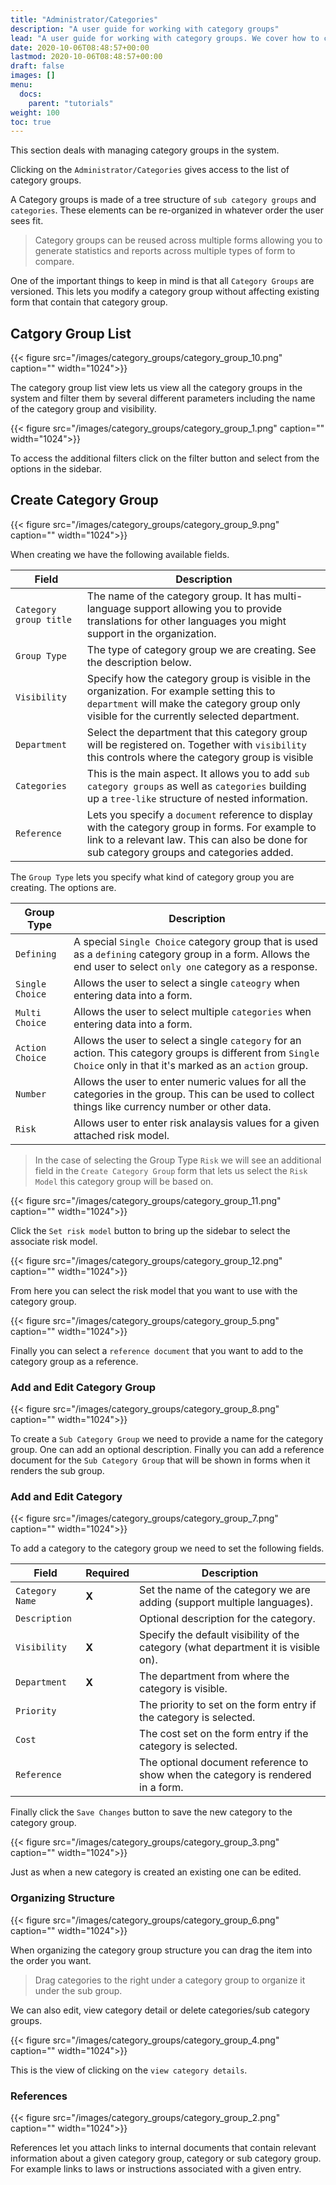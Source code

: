 ```yaml
---
title: "Administrator/Categories"
description: "A user guide for working with category groups"
lead: "A user guide for working with category groups. We cover how to create and modify category groups."
date: 2020-10-06T08:48:57+00:00
lastmod: 2020-10-06T08:48:57+00:00
draft: false
images: []
menu:
  docs:
    parent: "tutorials"
weight: 100
toc: true
---
```

This section deals with managing category groups in the system.

Clicking on the `Administrator/Categories` gives access to the list of category groups.

A Category groups is made of a tree structure of `sub category groups` and `categories`. These elements can be re-organized in whatever order the user sees fit.

> Category groups can be reused across multiple forms allowing you to generate statistics and reports across multiple types of form to compare.

One of the important things to keep in mind is that all `Category Groups` are versioned. This lets you modify a category group without affecting existing form that contain that category group.

## Catgory Group List

{{< figure src="/images/category_groups/category_group_10.png" caption="" width="1024">}}

The category group list view lets us view all the category groups in the system and filter them by several different parameters including the name of the category group and visibility.

{{< figure src="/images/category_groups/category_group_1.png" caption="" width="1024">}}

To access the additional filters click on the filter button and select from the options in the sidebar.

## Create Category Group

{{< figure src="/images/category_groups/category_group_9.png" caption="" width="1024">}}

When creating we have the following available fields.

| Field | Description |
| --- | --- | 
| `Category group title` | The name of the category group. It has multi-language support allowing you to provide translations for other languages you might support in the organization. |
| `Group Type` | The type of category group we are creating. See the description below. |
| `Visibility` | Specify how the category group is visible in the organization. For example setting this to `department` will make the category group only visible for the currently selected department.|
| `Department` | Select the department that this category group will be registered on. Together with `visibility` this controls where the category group is visible |
| `Categories` | This is the main aspect. It allows you to add `sub category groups` as well as `categories` building up a `tree-like` structure of nested information.
| `Reference` | Lets you specify a `document` reference to display with the category group in forms. For example to link to a relevant law. This can also be done for sub category groups and categories added. |

The `Group Type` lets you specify what kind of category group you are creating. The options are.

| Group Type | Description |
| --- | --- |
| `Defining` | A special `Single Choice` category group that is used as a `defining` category group in a form. Allows the end user to select `only one` category as a response. |
| `Single Choice` | Allows the user to select a single `cateogry` when entering data into a form. |
| `Multi Choice` | Allows the user to select multiple `categories` when entering data into a form. |
| `Action Choice` | Allows the user to select a single `category` for an action. This category groups is different from `Single Choice` only in that it's marked as an `action` group. |
| `Number` | Allows the user to enter numeric values for all the categories in the group. This can be used to collect things like currency number or other data. |
| `Risk` | Allows user to enter risk analaysis values for a given attached risk model. |

> In the case of selecting the Group Type `Risk` we will see an additional field in the `Create Category Group` form that lets us select the `Risk Model` this category group will be based on.

{{< figure src="/images/category_groups/category_group_11.png" caption="" width="1024">}}

Click the `Set risk model` button to bring up the sidebar to select the associate risk model.

{{< figure src="/images/category_groups/category_group_12.png" caption="" width="1024">}}

From here you can select the risk model that you want to use with the category group.

{{< figure src="/images/category_groups/category_group_5.png" caption="" width="1024">}}

Finally you can select a `reference document` that you want to add to the category group as a reference.

### Add and Edit Category Group

{{< figure src="/images/category_groups/category_group_8.png" caption="" width="1024">}}

To create a `Sub Category Group` we need to provide a name for the category group. One can add an optional description. 
Finally you can add a reference document for the `Sub Category Group` that will be shown in forms when it renders the sub group.

### Add and Edit Category

{{< figure src="/images/category_groups/category_group_7.png" caption="" width="1024">}}

To add a category to the category group we need to set the following fields.

| Field | Required | Description |
| --- | --- | --- |
| `Category Name` | **X** | Set the name of the category we are adding (support multiple languages). |
| `Description` | | Optional description for the category. |
| `Visibility` | **X** | Specify the default visibility of the category (what department it is visible on). |
| `Department` | **X** | The department from where the category is visible. |
| `Priority` | | The priority to set on the form entry if the category is selected. |
| `Cost` | | The cost set on the form entry if the category is selected. |
| `Reference` | | The optional document reference to show when the category is rendered in a form. |

Finally click the `Save Changes` button to save the new category to the category group.

{{< figure src="/images/category_groups/category_group_3.png" caption="" width="1024">}}

Just as when a new category is created an existing one can be edited.

### Organizing Structure

{{< figure src="/images/category_groups/category_group_6.png" caption="" width="1024">}}

When organizing the category group structure you can drag the item into the order you want.

> Drag categories to the right under a category group to organize it under the sub group.

We can also edit, view category detail or delete categories/sub category groups.

{{< figure src="/images/category_groups/category_group_4.png" caption="" width="1024">}}

This is the view of clicking on the `view category details`.

### References

{{< figure src="/images/category_groups/category_group_2.png" caption="" width="1024">}}

References let you attach links to internal documents that contain relevant information about a given category group, category or sub category group. 
For example links to laws or instructions associated with a given entry.
  